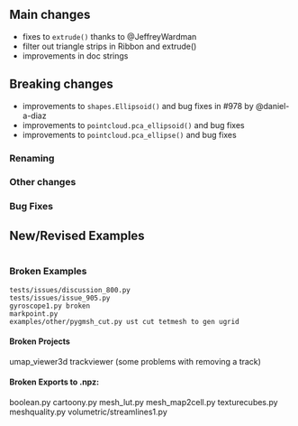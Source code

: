 ## Main changes

- fixes to `extrude()` thanks to @JeffreyWardman
- filter out triangle strips in Ribbon and extrude()
- improvements in doc strings

## Breaking changes
- improvements to `shapes.Ellipsoid()` and bug fixes in #978 by @daniel-a-diaz
- improvements to `pointcloud.pca_ellipsoid()` and bug fixes
- improvements to `pointcloud.pca_ellipse()` and bug fixes

### Renaming

### Other changes


### Bug Fixes

## New/Revised Examples
```
```

### Broken Examples
```
tests/issues/discussion_800.py
tests/issues/issue_905.py
gyroscope1.py broken
markpoint.py
examples/other/pygmsh_cut.py ust cut tetmesh to gen ugrid
```

#### Broken Projects
umap_viewer3d
trackviewer (some problems with removing a track)


#### Broken Exports to .npz:
boolean.py
cartoony.py
mesh_lut.py
mesh_map2cell.py
texturecubes.py
meshquality.py
volumetric/streamlines1.py


